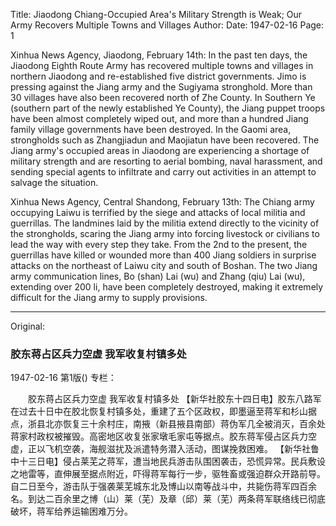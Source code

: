 Title: Jiaodong Chiang-Occupied Area's Military Strength is Weak; Our Army Recovers Multiple Towns and Villages
Author:
Date: 1947-02-16
Page: 1

Xinhua News Agency, Jiaodong, February 14th: In the past ten days, the Jiaodong Eighth Route Army has recovered multiple towns and villages in northern Jiaodong and re-established five district governments. Jimo is pressing against the Jiang army and the Sugiyama stronghold. More than 30 villages have also been recovered north of Zhe County. In Southern Ye (southern part of the newly established Ye County), the Jiang puppet troops have been almost completely wiped out, and more than a hundred Jiang family village governments have been destroyed. In the Gaomi area, strongholds such as Zhangjiadun and Maojiatun have been recovered. The Jiang army's occupied areas in Jiaodong are experiencing a shortage of military strength and are resorting to aerial bombing, naval harassment, and sending special agents to infiltrate and carry out activities in an attempt to salvage the situation.

Xinhua News Agency, Central Shandong, February 13th: The Chiang army occupying Laiwu is terrified by the siege and attacks of local militia and guerrillas. The landmines laid by the militia extend directly to the vicinity of the strongholds, scaring the Jiang army into forcing livestock or civilians to lead the way with every step they take. From the 2nd to the present, the guerrillas have killed or wounded more than 400 Jiang soldiers in surprise attacks on the northeast of Laiwu city and south of Boshan. The two Jiang army communication lines, Bo (shan) Lai (wu) and Zhang (qiu) Lai (wu), extending over 200 li, have been completely destroyed, making it extremely difficult for the Jiang army to supply provisions.



<hr /> 

Original: 


### 胶东蒋占区兵力空虚  我军收复村镇多处

1947-02-16
第1版()
专栏：

　　胶东蒋占区兵力空虚
    我军收复村镇多处
    【新华社胶东十四日电】胶东八路军在过去十日中在胶北恢复村镇多处，重建了五个区政权，即墨逼至蒋军和杉山据点，浙县北亦恢复三十余村庄，南掖（新县掖县南部）蒋伪军几全被消灭，百余处蒋家村政权被摧毁。高密地区收复张家墩毛家屯等据点。胶东蒋军侵占区兵力空虚，正以飞机空袭，海舰滋扰及派遣特务潜入活动，图谋挽救困难。
    【新华社鲁中十三日电】侵占莱芜之蒋军，遭当地民兵游击队围困袭击，恐慌异常。民兵敷设之地雷等，直伸展至据点附近，吓得蒋军每行一步，驱牲畜或强迫群众开路前导。自二日至今，游击队于强袭莱芜城东北及博山以南等战斗中，共毙伤蒋军四百余名。到达二百余里之博（山）莱（芜）及章（邱）莱（芜）两条蒋军联络线已彻底破坏，蒋军给养运输困难万分。
